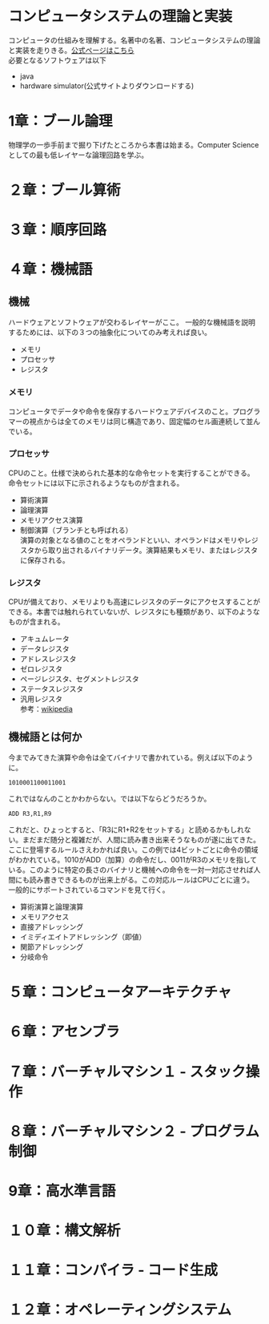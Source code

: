 # コンピュータシステムの理論と実装
コンピュータの仕組みを理解する。名著中の名著、コンピュータシステムの理論と実装を走りきる。[公式ページはこちら](https://www.nand2tetris.org/)  
必要となるソフトウェアは以下
- java
- hardware simulator(公式サイトよりダウンロードする)

# 1章：ブール論理
物理学の一歩手前まで掘り下げたところから本書は始まる。Computer Scienceとしての最も低レイヤーな論理回路を学ぶ。

# ２章：ブール算術

# ３章：順序回路

# ４章：機械語
## 機械
ハードウェアとソフトウェアが交わるレイヤーがここ。
一般的な機械語を説明するためには、以下の３つの抽象化についてのみ考えれば良い。
- メモリ
- プロセッサ
- レジスタ

### メモリ
コンピュータでデータや命令を保存するハードウェアデバイスのこと。プログラマーの視点からは全てのメモリは同じ構造であり、固定幅のセル画連続して並んでいる。

### プロセッサ
CPUのこと。仕様で決められた基本的な命令セットを実行することができる。命令セットには以下に示されるようなものが含まれる。
- 算術演算
- 論理演算
- メモリアクセス演算
- 制御演算（ブランチとも呼ばれる）  
演算の対象となる値のことをオペランドといい、オペランドはメモリやレジスタから取り出されるバイナリデータ。演算結果もメモリ、またはレジスタに保存される。

### レジスタ
CPUが備えており、メモリよりも高速にレジスタのデータにアクセスすることができる。本書では触れられていないが、レジスタにも種類があり、以下のようなものが含まれる。
- アキュムレータ
- データレジスタ
- アドレスレジスタ
- ゼロレジスタ
- ページレジスタ、セグメントレジスタ
- ステータスレジスタ
- 汎用レジスタ  
参考：[wikipedia](https://ja.wikipedia.org/wiki/%E3%83%AC%E3%82%B8%E3%82%B9%E3%82%BF_(%E3%82%B3%E3%83%B3%E3%83%94%E3%83%A5%E3%83%BC%E3%82%BF))

## 機械語とは何か
今までみてきた演算や命令は全てバイナリで書かれている。例えば以下のように。
```
1010001100011001
```
これではなんのことかわからない。では以下ならどうだろうか。
```
ADD R3,R1,R9
```
これだと、ひょっとすると、「R3にR1+R2をセットする」と読めるかもしれない。まだまだ随分と複雑だが、人間に読み書き出来そうなものが遂に出てきた。ここに登場するルールさえわかれば良い。この例では4ビットごとに命令の領域がわかれている。1010がADD（加算）の命令だし、0011がR3のメモリを指している。このように特定の長さのバイナリと機械への命令を一対一対応させれば人間にも読み書きできるものが出来上がる。この対応ルールはCPUごとに違う。  
一般的にサポートされているコマンドを見て行く。
- 算術演算と論理演算
- メモリアクセス
- 直接アドレッシング
- イミディエイトアドレッシング（即値）
- 関節アドレッシング
- 分岐命令

# ５章：コンピュータアーキテクチャ

# ６章：アセンブラ

# ７章：バーチャルマシン１ - スタック操作

# ８章：バーチャルマシン２ - プログラム制御

# 9章：高水準言語

# １０章：構文解析

# １１章：コンパイラ - コード生成

# １２章：オペレーティングシステム
